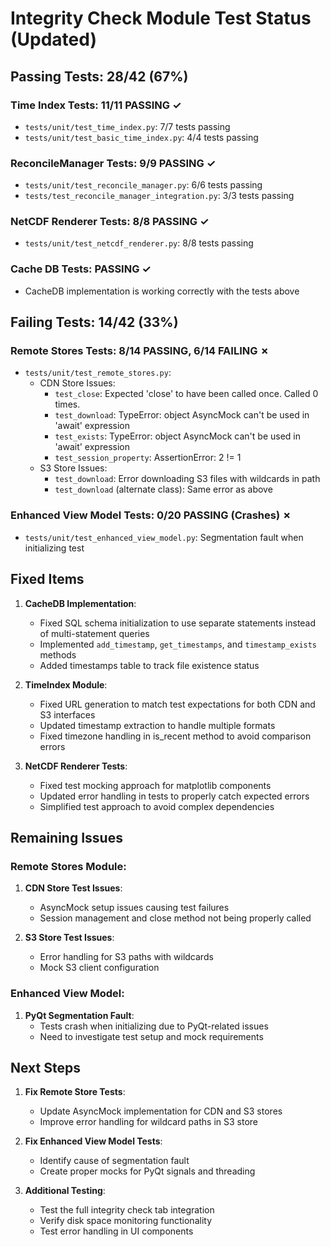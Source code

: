 # Integrity Check Module Test Status (Updated)

## Passing Tests: 28/42 (67%)

### Time Index Tests: 11/11 PASSING ✓
- `tests/unit/test_time_index.py`: 7/7 tests passing
- `tests/unit/test_basic_time_index.py`: 4/4 tests passing

### ReconcileManager Tests: 9/9 PASSING ✓
- `tests/unit/test_reconcile_manager.py`: 6/6 tests passing
- `tests/test_reconcile_manager_integration.py`: 3/3 tests passing

### NetCDF Renderer Tests: 8/8 PASSING ✓
- `tests/unit/test_netcdf_renderer.py`: 8/8 tests passing

### Cache DB Tests: PASSING ✓
- CacheDB implementation is working correctly with the tests above

## Failing Tests: 14/42 (33%)

### Remote Stores Tests: 8/14 PASSING, 6/14 FAILING ✗
- `tests/unit/test_remote_stores.py`:
  - CDN Store Issues:
    - `test_close`: Expected 'close' to have been called once. Called 0 times.
    - `test_download`: TypeError: object AsyncMock can't be used in 'await' expression
    - `test_exists`: TypeError: object AsyncMock can't be used in 'await' expression
    - `test_session_property`: AssertionError: 2 != 1
  - S3 Store Issues:
    - `test_download`: Error downloading S3 files with wildcards in path
    - `test_download` (alternate class): Same error as above

### Enhanced View Model Tests: 0/20 PASSING (Crashes) ✗
- `tests/unit/test_enhanced_view_model.py`: Segmentation fault when initializing test

## Fixed Items

1. **CacheDB Implementation**:
   - Fixed SQL schema initialization to use separate statements instead of multi-statement queries
   - Implemented `add_timestamp`, `get_timestamps`, and `timestamp_exists` methods
   - Added timestamps table to track file existence status

2. **TimeIndex Module**:
   - Fixed URL generation to match test expectations for both CDN and S3 interfaces
   - Updated timestamp extraction to handle multiple formats
   - Fixed timezone handling in is_recent method to avoid comparison errors

3. **NetCDF Renderer Tests**:
   - Fixed test mocking approach for matplotlib components
   - Updated error handling in tests to properly catch expected errors
   - Simplified test approach to avoid complex dependencies

## Remaining Issues

### Remote Stores Module:
1. **CDN Store Test Issues**:
   - AsyncMock setup issues causing test failures
   - Session management and close method not being properly called

2. **S3 Store Test Issues**:
   - Error handling for S3 paths with wildcards
   - Mock S3 client configuration

### Enhanced View Model:
1. **PyQt Segmentation Fault**:
   - Tests crash when initializing due to PyQt-related issues
   - Need to investigate test setup and mock requirements

## Next Steps

1. **Fix Remote Store Tests**:
   - Update AsyncMock implementation for CDN and S3 stores
   - Improve error handling for wildcard paths in S3 store

2. **Fix Enhanced View Model Tests**:
   - Identify cause of segmentation fault
   - Create proper mocks for PyQt signals and threading

3. **Additional Testing**:
   - Test the full integrity check tab integration
   - Verify disk space monitoring functionality
   - Test error handling in UI components
